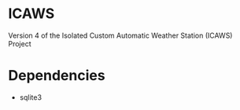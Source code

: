 # ICAWS
Version 4 of the Isolated Custom Automatic Weather Station (ICAWS) Project

# Dependencies
- sqlite3